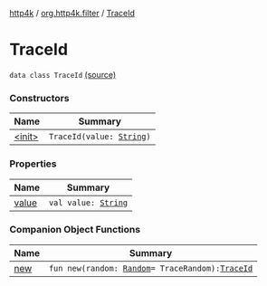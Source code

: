 [http4k](../../index.md) / [org.http4k.filter](../index.md) / [TraceId](./index.md)

# TraceId

`data class TraceId` [(source)](https://github.com/http4k/http4k/blob/master/http4k-core/src/main/kotlin/org/http4k/filter/ZipkinTraces.kt#L15)

### Constructors

| Name | Summary |
|---|---|
| [&lt;init&gt;](-init-.md) | `TraceId(value: `[`String`](https://kotlinlang.org/api/latest/jvm/stdlib/kotlin/-string/index.html)`)` |

### Properties

| Name | Summary |
|---|---|
| [value](value.md) | `val value: `[`String`](https://kotlinlang.org/api/latest/jvm/stdlib/kotlin/-string/index.html) |

### Companion Object Functions

| Name | Summary |
|---|---|
| [new](new.md) | `fun new(random: `[`Random`](http://docs.oracle.com/javase/6/docs/api/java/util/Random.html)` = TraceRandom): `[`TraceId`](./index.md) |
